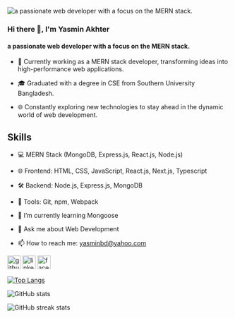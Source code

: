 ![a passionate web developer with a focus on the MERN stack.](https://arkalivebackup.s3.us-east-2.amazonaws.com/uploads/2021/01/header_banner-2.jpg)

### Hi there 👋, I'm Yasmin Akhter
#### a passionate web developer with a focus on the MERN stack.

- 💼 Currently working as a MERN stack developer, transforming ideas into high-performance web applications.
* 🎓 Graduated with a degree in CSE from Southern University Bangladesh.
+ 🌐 Constantly exploring new technologies to stay ahead in the dynamic world of web development.
## Skills
- 💻 MERN Stack (MongoDB, Express.js, React.js, Node.js)
- 🌐 Frontend: HTML, CSS, JavaScript, React.js, Next.js, Typescript
- 🛠 Backend: Node.js, Express.js, MongoDB
- 🔧 Tools: Git, npm, Webpack

- 🌱 I’m currently learning Mongoose 
- 💬 Ask me about Web Development 
- 📫 How to reach me: yasminbd@yahoo.com 


[<img src='https://cdn.jsdelivr.net/npm/simple-icons@3.0.1/icons/github.svg' alt='github' height='30'>](https://github.com/yasmin-akhter)  [<img src='https://cdn.jsdelivr.net/npm/simple-icons@3.0.1/icons/linkedin.svg' alt='linkedin' height='30'>](https://www.linkedin.com/in/yasmin-akhter//)  [<img src='https://cdn.jsdelivr.net/npm/simple-icons@3.0.1/icons/facebook.svg' alt='facebook' height='30'>](https://www.facebook.com/yasminbd89/)  

[![Top Langs](https://github-readme-stats.vercel.app/api/top-langs/?username=yasmin-akhter)](https://github.com/anuraghazra/github-readme-stats)

![GitHub stats](https://github-readme-stats.vercel.app/api?username=yasmin-akhter&show_icons=true)  

![GitHub streak stats](https://streak-stats.demolab.com/?user=yasmin-akhter)  

